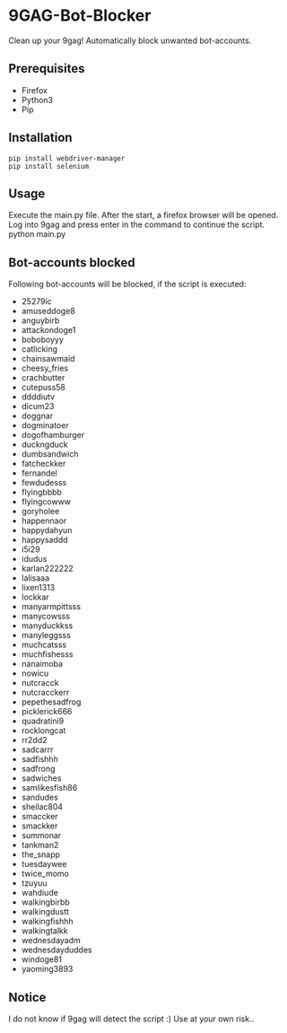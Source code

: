 # 9GAG-Bot-Blocker
Clean up your 9gag! Automatically block unwanted bot-accounts.

## Prerequisites
- Firefox
- Python3
- Pip

## Installation
```
pip install webdriver-manager
pip install selenium
```

## Usage
Execute the main.py file. After the start, a firefox browser will be opened. Log into 9gag and press enter in the command to continue the script.
python main.py

## Bot-accounts blocked
Following bot-accounts will be blocked, if the script is executed:
- 25279ic
- amuseddoge8
- anguybirb
- attackondoge1
- boboboyyy
- catlicking
- chainsawmaid
- cheesy_fries
- crachbutter
- cutepuss58
- ddddiutv
- dicum23
- doggnar
- dogminatoer
- dogofhamburger
- duckngduck
- dumbsandwich
- fatcheckker
- fernandel
- fewdudesss
- flyingbbbb
- flyingcowww
- goryholee
- happennaor
- happydahyun
- happysaddd
- i5i29
- idudus
- karlan222222
- lalisaaa
- lixen1313
- lockkar
- manyarmpittsss
- manycowsss
- manyduckkss
- manyleggsss
- muchcatsss
- muchfishesss
- nanaimoba
- nowicu
- nutcracck
- nutcracckerr
- pepethesadfrog
- picklerick666
- quadratini9
- rocklongcat
- rr2dd2
- sadcarrr
- sadfishhh
- sadfrong
- sadwiches
- samlikesfish86
- sandudes
- sheilac804
- smaccker
- smackker
- summonar
- tankman2
- the_snapp
- tuesdaywee
- twice_momo
- tzuyuu
- wahdiude
- walkingbirbb
- walkingdustt
- walkingfishhh
- walkingtalkk
- wednesdayadm
- wednesdayduddes
- windoge81
- yaoming3893

## Notice
I do not know if 9gag will detect the script :) Use at your own risk..
